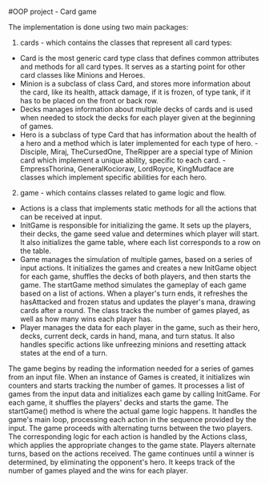 #OOP project - Card game

The implementation is done using two main packages:

1. cards - which contains the classes that represent all card types:
- Card is the most generic card type class that defines common attributes and methods for all card types. It serves as 
a starting point for other card classes like Minions and Heroes.
- Minion is a subclass of class Card, and stores more information about the card, like its health, attack damage, if it 
is frozen, of type tank, if it has to be placed on the front or back row.
- Decks manages information about multiple decks of cards and is used when needed to stock the decks for each player 
given at the beginning of games.
- Hero is a subclass of type Card that has information about the health of a hero and a method which is later 
implemented for each type of hero.
-Disciple, Miraj, TheCursedOne, TheRipper are a special type of Minion card which implement a unique ability, specific 
to each card.
-EmpressThorina, GeneralKocioraw, LordRoyce, KingMudface are classes which implement specific abilities for each hero.

  
2. game - which contains classes related to game logic and flow.
- Actions is a class that implements static methods for all the actions that can be received at input.
- InitGame is responsible for initializing the game. It sets up the players, their decks, the game seed value and 
determines which player will start. It also initializes the game table, where each list corresponds to a row on the 
table.
- Game manages the simulation of multiple games, based on a series of input actions. It initializes the games and 
creates a new InitGame object for each game, shuffles the decks of both players, and then starts the game. The 
startGame method simulates the gameplay of each game based on a list of actions. When a player's turn ends, it 
refreshes the hasAttacked and frozen status and updates the player's mana, drawing cards after a round. The class 
tracks the number of games played, as well as how many wins each player has.
- Player manages the data for each player in the game, such as their hero, decks, current deck, cards in hand, mana, and 
turn status. It also handles specific actions like unfreezing minions and resetting attack states at the end of a 
turn.

The game begins by reading the information needed for a series of games from an input file. When an instance of Games 
is created, it initializes win counters and starts tracking the number of games. It processes a list of games from the 
input data and initializes each game by calling InitGame. For each game, it shuffles the players' decks and starts the game. The startGame() method is where the actual game logic happens. It handles the
game's main loop, processing each action in the sequence provided by the input. The game proceeds with alternating turns
between the two players. The corresponding logic for each action is handled by the Actions class, which applies the
appropriate changes to the game state. Players alternate turns, based on the actions received. 
The game continues until a winner is determined, by eliminating the opponent's hero. It keeps track of the number of 
games played and the wins for each player.
  
